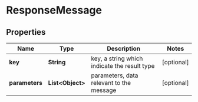 
# ResponseMessage

## Properties
Name | Type | Description | Notes
------------ | ------------- | ------------- | -------------
**key** | **String** | key, a string which indicate the result type |  [optional]
**parameters** | **List&lt;Object&gt;** | parameters, data relevant to the message |  [optional]



